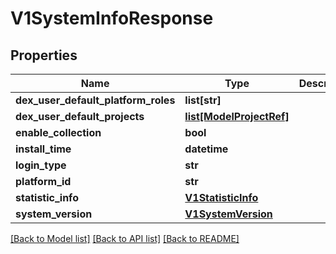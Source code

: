 # V1SystemInfoResponse

## Properties
Name | Type | Description | Notes
------------ | ------------- | ------------- | -------------
**dex_user_default_platform_roles** | **list[str]** |  | [optional] 
**dex_user_default_projects** | [**list[ModelProjectRef]**](ModelProjectRef.md) |  | [optional] 
**enable_collection** | **bool** |  | 
**install_time** | **datetime** |  | [optional] 
**login_type** | **str** |  | 
**platform_id** | **str** |  | 
**statistic_info** | [**V1StatisticInfo**](V1StatisticInfo.md) |  | [optional] 
**system_version** | [**V1SystemVersion**](V1SystemVersion.md) |  | 

[[Back to Model list]](../README.md#documentation-for-models) [[Back to API list]](../README.md#documentation-for-api-endpoints) [[Back to README]](../README.md)

